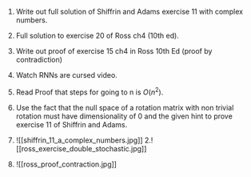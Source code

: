 1. Write out full solution of Shiffrin and Adams exercise 11 with complex numbers.
2.  Full solution to exercise 20 of Ross ch4 (10th ed).
3. Write out proof of exercise 15 ch4 in Ross 10th Ed (proof by contradiction)
4.  Watch RNNs are cursed video.
5.  Read Proof that steps for going to n is $O(n^2)$.
6. Use the fact that the null space of a rotation matrix with non trivial rotation must have dimensionality of $0$ and the given hint to prove exercise 11 of Shiffrin and Adams.


1. ![[shiffrin_11_a_complex_numbers.jpg]]
2.![[ross_exercise_double_stochastic.jpg]]
3. ![[ross_proof_contraction.jpg]]